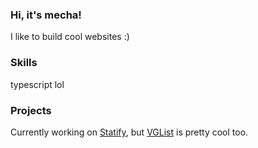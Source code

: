 ### Hi, it's mecha!

I like to build cool websites :)

### Skills

typescript lol

### Projects

Currently working on [Statify](https://github.com/mechakin/statify), but [VGList](https://github.com/mechakin/vglist) is pretty cool too.

<!--
**mechakin/mechakin** is a ✨ _special_ ✨ repository because its `README.md` (this file) appears on your GitHub profile.

Here are some ideas to get you started:

- 🔭 I’m currently working on ...
- 🌱 I’m currently learning ...
- 👯 I’m looking to collaborate on ...
- 🤔 I’m looking for help with ...
- 💬 Ask me about ...
- 📫 How to reach me: ...
- 😄 Pronouns: ...
- ⚡ Fun fact: ...
-->
